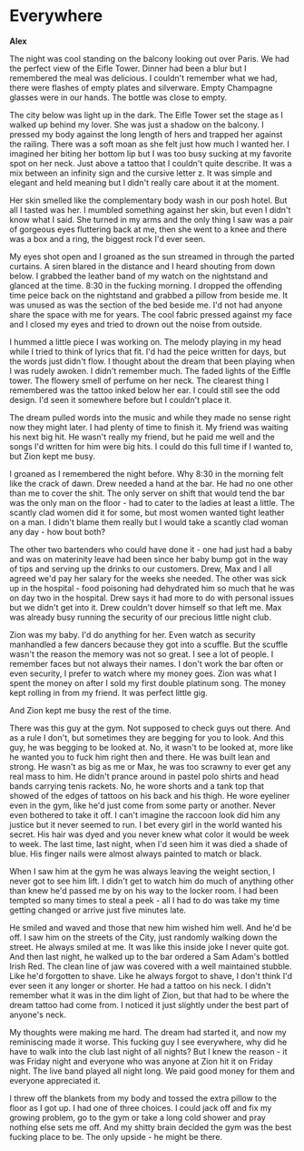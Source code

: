 # Everywhere

**Alex**

The night was cool standing on the balcony looking out over Paris.  We had the perfect view of the Eifle Tower.  Dinner had been a blur but I remembered the meal was delicious.  I couldn't remember what we had, there were flashes of empty plates and silverware.  Empty Champagne glasses were in our hands.  The bottle was close to empty.

The city below was light up in the dark.  The Eifle Tower set the stage as I walked up behind my lover.  She was just a shadow on the balcony.  I pressed my body against the long length of hers and trapped her against the railing.  There was a soft moan as she felt just how much I wanted her.  I imagined her biting her bottom lip but I was too busy sucking at my favorite spot on her neck.  Just above a tattoo that I couldn't quite describe.  It was a mix between an infinity sign and the cursive letter z.  It was simple and elegant and held meaning but I didn't really care about it at the moment.

Her skin smelled like the complementary body wash in our posh hotel.  But all I tasted was her.  I mumbled something against her skin, but even I didn't know what I said.  She turned in my arms and the only thing I saw was a pair of gorgeous eyes fluttering back at me, then she went to a knee and there was a box and a ring, the biggest rock I'd ever seen.

My eyes shot open and I groaned as the sun streamed in through the parted curtains.  A siren blared in the distance and I heard shouting from down below.  I grabbed the leather band of my watch on the nightstand and glanced at the time.  8:30 in the fucking morning.  I dropped the offending time peice back on the nightstand and grabbed a pillow from beside me.  It was unused as was the section of the bed beside me.  I'd not had anyone share the space with me for years.  The cool fabric pressed against my face and I closed my eyes and tried to drown out the noise from outside.

I hummed a little piece I was working on.  The melody playing in my head while I tried to think of lyrics that fit.  I'd had the peice written for days, but the words just didn't flow.  I thought about the dream that been playing when I was rudely awoken.  I didn't remember much.  The faded lights of the Eiffle tower.  The flowery smell of perfume on her neck.  The clearest thing I remembered was the tattoo inked below her ear.  I could still see the odd design. I'd seen it somewhere before but I couldn't place it.

The dream pulled words into the music and while they made no sense right now they might later.  I had plenty of time to finish it.  My friend was waiting his next big hit.  He wasn't really my friend, but he paid me well and the songs I'd written for him were big hits.  I could do this full time if I wanted to, but Zion kept me busy.

I groaned as I remembered the night before.  Why 8:30 in the morning felt like the crack of dawn.  Drew needed a hand at the bar.  He had no one other than me to cover the shit.  The only server on shift that would tend the bar was the only man on the floor - had to cater to the ladies at least a little.  The scantly clad women did it for some, but most women wanted tight leather on a man.  I didn't blame them really but I would take a scantly clad woman any day - how bout both?

The other two bartenders who could have done it - one had just had a baby and was on materinity leave had been since her baby bump got in the way of tips and serving up the drinks to our customers.  Drew, Max and I all agreed we'd pay her salary for the weeks she needed.  The other was sick up in the hospital - food poisoning had dehydrated him so much that he was on day two in the hospital.  Drew says it had more to do with personal issues but we didn't get into it.  Drew couldn't dover himself so that left me. Max was already busy running the security of our precious little night club.

Zion was my baby.  I'd do anything for her.  Even watch as security manhandled a few dancers because they got into a scuffle.  But the scuffle wasn't the reason the memory was not so great.  I see a lot of people.  I remember faces but not always their names.  I don't work the bar often or even security, I prefer to watch where my money goes.  Zion was what I spent the money on after I sold my first double platinum song.  The money kept rolling in from my friend.  It was perfect little gig.

And Zion kept me busy the rest of the time.

There was this guy at the gym.  Not supposed to check guys out there.  And as a rule I don't, but sometimes they are begging for you to look.  And this guy, he was begging to be looked at.  No, it wasn't to be looked at, more like he wanted you to fuck him right then and there.  He was built lean and strong.  He wasn't as big as me or Max, he was too scrawny to ever get any real mass to him.  He didn't prance around in pastel polo shirts and head bands carrying tenis rackets.  No, he wore shorts and a tank top that showed of the edges of tattoos on his back and his thigh.  He wore eyeliner even in the gym, like he'd just come from some party or another.  Never even bothered to take it off.  I can't imagine the raccoon look did him any justice but it never seemed to run.  I bet every girl in the world wanted his secret.  His hair was dyed and you never knew what color it would be week to week.  The last time, last night, when I'd seen him it was died a shade of blue.  His finger nails were almost always painted to match or black.

When I saw him at the gym he was always leaving the weight section, I never got to see him lift.  I didn't get to watch him do much of anything other than knew he'd passed me by on his way to the locker room.  I had been tempted so many times to steal a peek - all I had to do was take my time getting changed or arrive just five minutes late.

He smiled and waved and those that new him wished him well.  And he'd be off.  I saw him on the streets of the City, just randomly walking down the street.  He always smiled at me.  It was like this inside joke I never quite got.  And then last night, he walked up to the bar ordered a Sam Adam's bottled Irish Red.  The clean line of jaw was covered with a well maintained stubble.  Like he'd forgotten to shave.  Like he always forgot to shave, I don't think I'd ever seen it any longer or shorter.  He had a tattoo on his neck.  I didn't remember what it was in the dim light of Zion, but that had to be where the dream tattoo had come from.  I noticed it just slightly under the best part of anyone's neck.

My thoughts were making me hard.  The dream had started it, and now my reminiscing made it worse.  This fucking guy I see everywhere, why did he have to walk into the club last night of all nights?  But I knew the reason - it was Friday night and everyone who was anyone at Zion hit it on Friday night.  The live band played all night long.  We paid good money for them and everyone appreciated it.

I threw off the blankets from my body and tossed the extra pillow to the floor as I got up.  I had one of three choices.  I could jack off and fix my growing problem, go to the gym or take a long cold shower and pray nothing else sets me off.  And my shitty brain decided the gym was the best fucking place to be.  The only upside - he might be there.